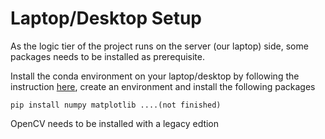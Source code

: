 # Laptop/Desktop Setup

As the logic tier of the project runs on the server (our laptop) side, some packages needs to be installed as prerequisite.

Install the conda environment on your laptop/desktop by following the instruction [here](https://docs.conda.io/en/latest/miniconda.html), create an environment and install the following packages

```
pip install numpy matplotlib ....(not finished)
```

OpenCV needs to be installed with a legacy edtion
